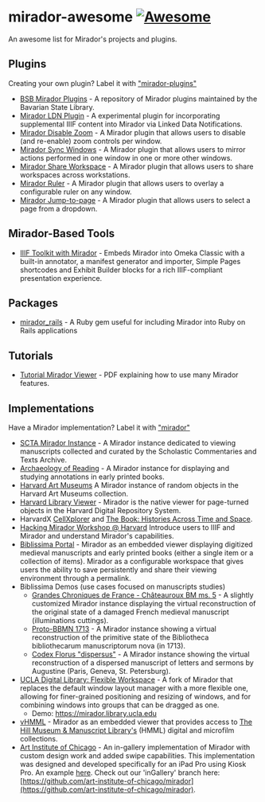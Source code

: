 
# mirador-awesome [![Awesome](https://cdn.rawgit.com/sindresorhus/awesome/d7305f38d29fed78fa85652e3a63e154dd8e8829/media/badge.svg)](https://github.com/sindresorhus/awesome)

An awesome list for Mirador's projects and plugins.

## Plugins

Creating your own plugin? Label it with ["mirador-plugins"](https://github.com/search?q=topic%3Amirador-plugins&type=Repositories)

- [BSB Mirador Plugins](https://github.com/dbmdz/mirador-plugins) - A repository of Mirador plugins maintained by the Bavarian State Library.
- [Mirador LDN Plugin](https://github.com/jeffreycwitt/mirador-ldn-plugin) - A experimental plugin for incorporating supplemental IIIF content into Mirador via Linked Data Notifications.
- [Mirador Disable Zoom](https://github.com/UCLALibrary/mirador-disable-zoom) - A Mirador plugin that allows users to disable (and re-enable) zoom controls per window.
- [Mirador Sync Windows](https://github.com/UCLALibrary/mirador-sync-windows) - A Mirador plugin that allows users to mirror actions performed in one window in one or more other windows.
- [Mirador Share Workspace](https://github.com/UCLALibrary/mirador-share-workspace) - A Mirador plugin that allows users to share workspaces across workstations.
- [Mirador Ruler](https://github.com/UCLALibrary/mirador-ruler) - A Mirador plugin that allows users to overlay a configurable ruler on any window.
- [Mirador Jump-to-page](https://github.com/sul-dlss/mirador-jump-to-page) - A Mirador plugin that allows users to select a page from a dropdown.

## Mirador-Based Tools

- [IIIF Toolkit with Mirador](https://github.com/utlib/IiifItems) - Embeds Mirador into Omeka Classic with a built-in annotator, a manifest generator and importer, Simple Pages shortcodes and Exhibit Builder blocks for a rich IIIF-compliant presentation experience.

## Packages
- [mirador_rails](https://github.com/sul-dlss/mirador_rails) - A Ruby gem useful for including Mirador into Ruby on Rails applications

## Tutorials

- [Tutorial Mirador Viewer](http://heron-net.be/libisplus/themes/LIBIS_PLUS/images/Docs/Tutorial_Mirador.pdf) - PDF explaining how to use many Mirador features.

## Implementations

Have a Mirador implementation? Label it with ["mirador"](https://github.com/search?q=topic%3Amirador&type=Repositories)

- [SCTA Mirador Instance](http://mirador.scta.info) - A Mirador instance dedicated to viewing manuscripts collected and curated by the Scholastic Commentaries and Texts Archive.
- [Archaeology of Reading](http://archaeologyofreading.org/viewer/) - A Mirador instance for displaying and studying annotations in early printed books.
- [Harvard Art Museums](http://apps.harvardartmuseums.org/mirador/) A Mirador instance of random objects in the Harvard Art Museums collection.
- [Harvard Library Viewer](https://iiif.lib.harvard.edu/manifests/view/drs:5981093$9b) - Mirador is the native viewer for page-turned objects in the Harvard Digital Repository System.
- HarvardX [CellXplorer](https://courses.edx.org/courses/course-v1:HarvardX+MCB64.1x+2T2016/d16e07a5cec442eeb7cd9dfcb695dce0/) and [The Book: Histories Across Time and Space](https://www.edx.org/book-histories-across-time-space-0).
- [Hacking Mirador Workshop @ Harvard](http://darthcrimson.org/hacking-mirador/) Introduce users to IIIF and Mirador and understand Mirador's capabilities.
- [Biblissima Portal](http://biblissima.fr) - Mirador as an embedded viewer displaying digitized medieval manuscripts and early printed books (either a single item or a collection of items). Mirador as a configurable workspace that gives users the ability to save persistently and share their viewing environment through a permalink.
- Biblissima Demos (use cases focused on manuscripts studies)
  - [Grandes Chroniques de France - Châteauroux BM ms. 5](http://demos.biblissima-condorcet.fr/chateauroux/demo/) - A slightly customized Mirador instance displaying the virtual reconstruction of the original state of a damaged French medieval manuscript (illuminations cuttings).
  - [Proto-BBMN 1713](http://demos.biblissima-condorcet.fr/bbmn-1713/mirador/) - A Mirador instance showing a virtual reconstruction of the primitive state of the Bibliotheca bibliothecarum manuscriptorum nova (in 1713).
  - [Codex Florus "dispersus"](http://demos.biblissima-condorcet.fr/florus/florus-dispersus/mirador/) - A Mirador instance showing the virtual reconstruction of a dispersed manuscript of letters and sermons by Augustine (Paris, Geneva, St. Petersburg).
- [UCLA Digital Library: Flexible Workspace](https://github.com/UCLALibrary/mirador/tree/flexible-workspace) - A fork of Mirador that replaces the default window layout manager with a more flexible one, allowing for finer-grained positioning and resizing of windows, and for combining windows into groups that can be dragged as one.
  - Demo: https://mirador.library.ucla.edu
- [vHMML](https://www.vhmml.org) - Mirador as an embedded viewer that provides access to [The Hill Museum & Manuscript Library's](http://hmml.org/) (HMML) digital and microfilm collections. 
- [Art Institute of Chicago](https://www.artic.edu/) - An in-gallery implementation of Mirador with custom design work and added swipe capabilities. This implementation was designed and developed specifically for an iPad Pro using Kiosk Pro. An example [here](http://media.artic.edu/charleswhite/). Check out our 'inGallery' branch here: [https://github.com/art-institute-of-chicago/mirador](https://github.com/art-institute-of-chicago/mirador).
